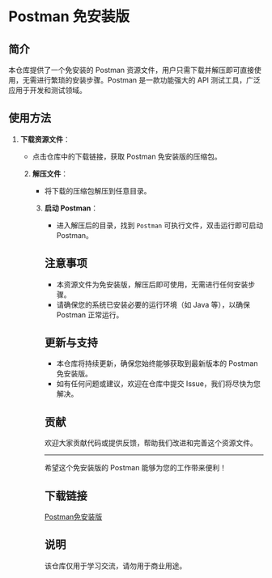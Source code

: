 # Postman 免安装版

## 简介

本仓库提供了一个免安装的 Postman 资源文件，用户只需下载并解压即可直接使用，无需进行繁琐的安装步骤。Postman 是一款功能强大的 API 测试工具，广泛应用于开发和测试领域。

## 使用方法

1. **下载资源文件**：
   - 点击仓库中的下载链接，获取 Postman 免安装版的压缩包。

   2. **解压文件**：
      - 将下载的压缩包解压到任意目录。

      3. **启动 Postman**：
         - 进入解压后的目录，找到 `Postman` 可执行文件，双击运行即可启动 Postman。

         ## 注意事项

         - 本资源文件为免安装版，解压后即可使用，无需进行任何安装步骤。
         - 请确保您的系统已安装必要的运行环境（如 Java 等），以确保 Postman 正常运行。

         ## 更新与支持

         - 本仓库将持续更新，确保您始终能够获取到最新版本的 Postman 免安装版。
         - 如有任何问题或建议，欢迎在仓库中提交 Issue，我们将尽快为您解决。

         ## 贡献

         欢迎大家贡献代码或提供反馈，帮助我们改进和完善这个资源文件。

         ---

         希望这个免安装版的 Postman 能够为您的工作带来便利！

         ## 下载链接
         [Postman免安装版](https://pan.quark.cn/s/cd617ab3ba7e)

         ## 说明

         该仓库仅用于学习交流，请勿用于商业用途。
